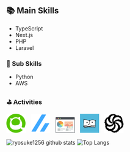## 📚 Main Skills
- TypeScript
- Next.js     
- PHP
- Laravel

### 📘 Sub Skills
- Python
- AWS

### ⛳️ Activities
<a href="https://qiita.com/e8750520"><img src="https://github.com/ryosuke1256/image/blob/main/qiita-favicon.png" width=50px></a>&nbsp;&nbsp;&thinsp;
<a href="https://zenn.dev/reactlover"><img src="https://github.com/ryosuke1256/image/blob/main/zenn.svg" width=50px></a>&nbsp;&nbsp;&thinsp;
<a href="https://ryosuke-portfolio.vercel.app"><img src="https://github.com/ryosuke1256/image/blob/main/icon1.png" width="50px" ></a>&nbsp;&nbsp;&thinsp;
<a href="https://booklog.jp/users/ryobookxx"><img src="https://github.com/ryosuke1256/image/blob/main/fb_booklog.jpg" width=50px></a>&nbsp;&nbsp;&thinsp;
<a href="https://www.codewars.com/users/ryosuke1256"><img src="https://github.com/ryosuke1256/image/blob/main/codewars-svgrepo-com.svg" width=50px></a>   


![ryosuke1256 github stats](https://github-readme-stats.vercel.app/api?username=ryosuke1256&rank_icon=github&count_private=true&show_icons=true&theme=holi)
![Top Langs](https://github-readme-stats.vercel.app/api/top-langs/?username=ryosuke1256&langs_count=12&theme=holi&layout=compact&hide=Blade,HTML,CSS)<br>
